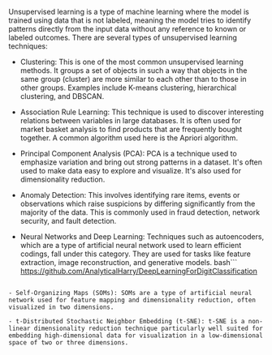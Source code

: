 Unsupervised learning is a type of machine learning where the model is trained using data that is not labeled, meaning the model tries to identify patterns directly from the input data without any reference to known or labeled outcomes. There are several types of unsupervised learning techniques:

- Clustering: This is one of the most common unsupervised learning methods. It groups a set of objects in such a way that objects in the same group (cluster) are more similar to each other than to those in other groups. Examples include K-means clustering, hierarchical clustering, and DBSCAN.

- Association Rule Learning: This technique is used to discover interesting relations between variables in large databases. It is often used for market basket analysis to find products that are frequently bought together. A common algorithm used here is the Apriori algorithm.

- Principal Component Analysis (PCA): PCA is a technique used to emphasize variation and bring out strong patterns in a dataset. It's often used to make data easy to explore and visualize. It's also used for dimensionality reduction.

- Anomaly Detection: This involves identifying rare items, events or observations which raise suspicions by differing significantly from the majority of the data. This is commonly used in fraud detection, network security, and fault detection.

- Neural Networks and Deep Learning: Techniques such as autoencoders, which are a type of artificial neural network used to learn efficient codings, fall under this category. They are used for tasks like feature extraction, image reconstruction, and generative models.
bash```
https://github.com/AnalyticalHarry/DeepLearningForDigitClassification
```

- Self-Organizing Maps (SOMs): SOMs are a type of artificial neural network used for feature mapping and dimensionality reduction, often visualized in two dimensions.

- t-Distributed Stochastic Neighbor Embedding (t-SNE): t-SNE is a non-linear dimensionality reduction technique particularly well suited for embedding high-dimensional data for visualization in a low-dimensional space of two or three dimensions.
